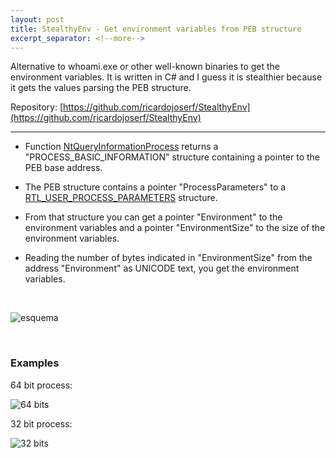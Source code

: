 ```yaml
---
layout: post
title: StealthyEnv - Get environment variables from PEB structure
excerpt_separator: <!--more-->
---
```


Alternative to whoami.exe or other well-known binaries to get the environment variables. It is written in C# and I guess it is stealthier because it gets the values parsing the PEB structure.


<!--more-->

Repository: [https://github.com/ricardojoserf/StealthyEnv](https://github.com/ricardojoserf/StealthyEnv)

---------------------------------

- Function [NtQueryInformationProcess](https://learn.microsoft.com/en-us/windows/win32/api/winternl/nf-winternl-ntqueryinformationprocess) returns a "PROCESS_BASIC_INFORMATION" structure containing a pointer to the PEB base address.

- The PEB structure contains a pointer "ProcessParameters" to a [RTL_USER_PROCESS_PARAMETERS](https://www.geoffchappell.com/studies/windows/km/ntoskrnl/inc/api/pebteb/rtl_user_process_parameters.htm) structure.

- From that structure you can get a pointer "Environment" to the environment variables and a pointer "EnvironmentSize" to the size of the environment variables.

- Reading the number of bytes indicated in "EnvironmentSize" from the address "Environment" as UNICODE text, you get the environment variables.

<br>

![esquema](https://raw.githubusercontent.com/ricardojoserf/ricardojoserf.github.io/master/images/stealthyenv/Screenshot_0.png)

<br>

### Examples

64 bit process:

![64 bits](https://raw.githubusercontent.com/ricardojoserf/ricardojoserf.github.io/master/images/stealthyenv/Screenshot_1.png)


32 bit process:

![32 bits](https://raw.githubusercontent.com/ricardojoserf/ricardojoserf.github.io/master/images/stealthyenv/Screenshot_2.png)